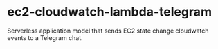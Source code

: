 # ec2-cloudwatch-lambda-telegram
Serverless application model that sends EC2 state change cloudwatch events to a Telegram chat. 

